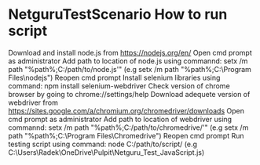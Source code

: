 # NetguruTestScenario How to run script
Download and install node.js from https://nodejs.org/en/
Open cmd prompt as administrator
Add path to location of node.js using commannd: setx /m path "%path%;C:/path/to/node.js'" (e.g setx /m path "%path%;C:\Program Files\nodejs")
Reopen cmd prompt
Install selenium libraries using command: npm install selenium-webdriver
Check version of chrome browser by going to chrome://settings/help
Download adequete version of webdriver from https://sites.google.com/a/chromium.org/chromedriver/downloads
Open cmd prompt as administrator
Add path to location of webdriver using commannd: setx /m path "%path%;C:/path/to/chromedrive/'" (e.g setx /m path "%path%;C:\Program Files\Chromedrive")
Reopen cmd prompt
Run testing script using command: node C:/path/to/script/ (e.g C:\Users\Radek\OneDrive\Pulpit\Netguru_Test_JavaScript.js)
